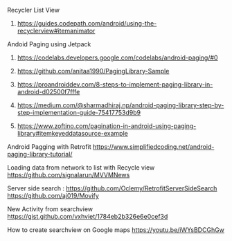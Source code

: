 Recycler List View 
 1. https://guides.codepath.com/android/using-the-recyclerview#itemanimator
 
Andoid Paging using Jetpack
 1. https://codelabs.developers.google.com/codelabs/android-paging/#0

 2. https://github.com/anitaa1990/PagingLibrary-Sample

 3. https://proandroiddev.com/8-steps-to-implement-paging-library-in-android-d02500f7fffe
 
 4. https://medium.com/@sharmadhiraj.np/android-paging-library-step-by-step-implementation-guide-75417753d9b9
 
 5. https://www.zoftino.com/pagination-in-android-using-paging-library#itemkeyeddatasource-example

Android Pagging with Retrofit
https://www.simplifiedcoding.net/android-paging-library-tutorial/

Loading data from network to list with Recycle view
https://github.com/signalarun/MVVMNews

Server side search :
https://github.com/Oclemy/RetrofitServerSideSearch
https://github.com/aj019/Movify

New Activity from searchview
https://gist.github.com/vxhviet/1784eb2b326e6e0cef3d

How to create searchview on Google maps
https://youtu.be/iWYsBDCGhGw

